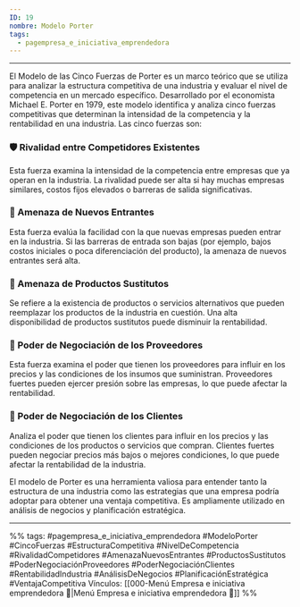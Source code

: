 ```yaml
---
ID: 19
nombre: Modelo Porter
tags:
  - pagempresa_e_iniciativa_emprendedora
---
```

___
El Modelo de las Cinco Fuerzas de Porter es un marco teórico que se utiliza para analizar la estructura competitiva de una industria y evaluar el nivel de competencia en un mercado específico. Desarrollado por el economista Michael E. Porter en 1979, este modelo identifica y analiza cinco fuerzas competitivas que determinan la intensidad de la competencia y la rentabilidad en una industria. Las cinco fuerzas son:

### 🛡️ Rivalidad entre Competidores Existentes
Esta fuerza examina la intensidad de la competencia entre empresas que ya operan en la industria. La rivalidad puede ser alta si hay muchas empresas similares, costos fijos elevados o barreras de salida significativas.

### 🚪 Amenaza de Nuevos Entrantes
Esta fuerza evalúa la facilidad con la que nuevas empresas pueden entrar en la industria. Si las barreras de entrada son bajas (por ejemplo, bajos costos iniciales o poca diferenciación del producto), la amenaza de nuevos entrantes será alta.

### 🔄 Amenaza de Productos Sustitutos
Se refiere a la existencia de productos o servicios alternativos que pueden reemplazar los productos de la industria en cuestión. Una alta disponibilidad de productos sustitutos puede disminuir la rentabilidad.

### 🤝 Poder de Negociación de los Proveedores
Esta fuerza examina el poder que tienen los proveedores para influir en los precios y las condiciones de los insumos que suministran. Proveedores fuertes pueden ejercer presión sobre las empresas, lo que puede afectar la rentabilidad.

### 🛒 Poder de Negociación de los Clientes
Analiza el poder que tienen los clientes para influir en los precios y las condiciones de los productos o servicios que compran. Clientes fuertes pueden negociar precios más bajos o mejores condiciones, lo que puede afectar la rentabilidad de la industria.

El modelo de Porter es una herramienta valiosa para entender tanto la estructura de una industria como las estrategias que una empresa podría adoptar para obtener una ventaja competitiva. Es ampliamente utilizado en análisis de negocios y planificación estratégica.

____

%%
tags:  #pagempresa_e_iniciativa_emprendedora #ModeloPorter #CincoFuerzas #EstructuraCompetitiva #NivelDeCompetencia #RivalidadCompetidores #AmenazaNuevosEntrantes #ProductosSustitutos #PoderNegociaciónProveedores #PoderNegociaciónClientes #RentabilidadIndustria #AnálisisDeNegocios #PlanificaciónEstratégica #VentajaCompetitiva
Vínculos:  [[000-Menú Empresa e iniciativa emprendedora 📃|Menú Empresa e iniciativa emprendedora 📃]]
%%